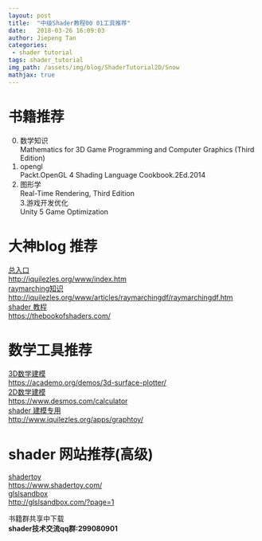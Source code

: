 ```yaml
---
layout: post
title:  "中级Shader教程00 01工具推荐"
date:   2018-03-26 16:09:03
author: Jiepeng Tan
categories: 
 - shader tutorial
tags: shader_tutorial
img_path: /assets/img/blog/ShaderTutorial2D/Snow
mathjax: true
---
```




# 书籍推荐  

0. 数学知识  
  Mathematics for 3D Game Programming and Computer Graphics (Third Edition)  
1. opengl   
  Packt.OpenGL 4 Shading Language Cookbook.2Ed.2014  
2. 图形学  
  Real-Time Rendering, Third Edition  
3.游戏开发优化  
  Unity 5 Game Optimization  

# 大神blog 推荐  

  [总入口][1]  
  http://iquilezles.org/www/index.htm    
  [raymarching知识][2]      
  http://iquilezles.org/www/articles/raymarchingdf/raymarchingdf.htm    
  [shader 教程][3]    
  https://thebookofshaders.com/    

# 数学工具推荐

  [3D数学建模][4]      
  https://academo.org/demos/3d-surface-plotter/  
  [2D数学建模][5]    
  https://www.desmos.com/calculator  
  [shader 建模专用][6]  
  http://www.iquilezles.org/apps/graphtoy/  

# shader 网站推荐(高级)  

  [shadertoy][7]  
  https://www.shadertoy.com/    
  [glslsandbox][8]  
  http://glslsandbox.com/?page=1   

书籍群共享中下载    
**shader技术交流qq群:299080901**  

  [1]: http://iquilezles.org/www/index.htm  
  [2]: http://iquilezles.org/www/articles/raymarchingdf/raymarchingdf.htm 
  [3]: https://thebookofshaders.com/ 
  [4]: https://academo.org/demos/3d-surface-plotter/  
  [5]: https://www.desmos.com/calculator  
  [6]: http://www.iquilezles.org/apps/graphtoy/
  [7]: https://www.shadertoy.com/  
  [8]: http://glslsandbox.com/?page=1  